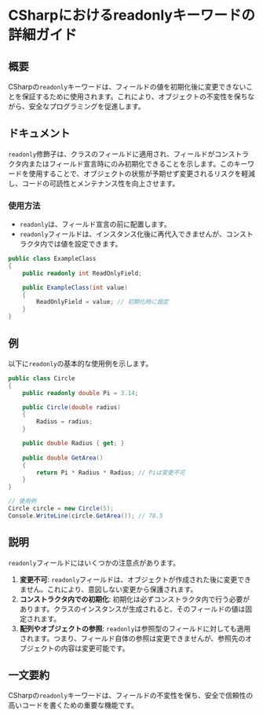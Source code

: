 <!--
Meta Description: # CSharpにおけるreadonlyキーワードの詳細ガイド ## 概要 CSharpの`readonly`キーワードは、フィールドの値を初期化後に変更できないことを保証するために使用されます。これにより、オブジェクトの不変性を保ちながら、安全なプログラミングを促進します。 ## ドキュメント `...
Meta Keywords: readonly, public, circle, radius, double
-->

# CSharpにおけるreadonlyキーワードの詳細ガイド

## 概要
CSharpの`readonly`キーワードは、フィールドの値を初期化後に変更できないことを保証するために使用されます。これにより、オブジェクトの不変性を保ちながら、安全なプログラミングを促進します。

## ドキュメント
`readonly`修飾子は、クラスのフィールドに適用され、フィールドがコンストラクタ内またはフィールド宣言時にのみ初期化できることを示します。このキーワードを使用することで、オブジェクトの状態が予期せず変更されるリスクを軽減し、コードの可読性とメンテナンス性を向上させます。

### 使用方法
- `readonly`は、フィールド宣言の前に配置します。
- `readonly`フィールドは、インスタンス化後に再代入できませんが、コンストラクタ内では値を設定できます。

```csharp
public class ExampleClass
{
    public readonly int ReadOnlyField;

    public ExampleClass(int value)
    {
        ReadOnlyField = value; // 初期化時に設定
    }
}
```

## 例
以下に`readonly`の基本的な使用例を示します。

```csharp
public class Circle
{
    public readonly double Pi = 3.14;

    public Circle(double radius)
    {
        Radius = radius;
    }

    public double Radius { get; }
    
    public double GetArea()
    {
        return Pi * Radius * Radius; // Piは変更不可
    }
}

// 使用例
Circle circle = new Circle(5);
Console.WriteLine(circle.GetArea()); // 78.5
```

## 説明
`readonly`フィールドにはいくつかの注意点があります。

1. **変更不可**: `readonly`フィールドは、オブジェクトが作成された後に変更できません。これにより、意図しない変更から保護されます。
2. **コンストラクタ内での初期化**: 初期化は必ずコンストラクタ内で行う必要があります。クラスのインスタンスが生成されると、そのフィールドの値は固定されます。
3. **配列やオブジェクトの参照**: `readonly`は参照型のフィールドに対しても適用されます。つまり、フィールド自体の参照は変更できませんが、参照先のオブジェクトの内容は変更可能です。

## 一文要約
CSharpの`readonly`キーワードは、フィールドの不変性を保ち、安全で信頼性の高いコードを書くための重要な機能です。